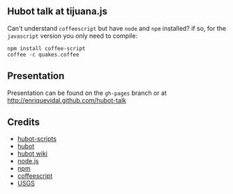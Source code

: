 ## Hubot talk at tijuana.js

Can't understand `coffeescript` but have `node` and `npm` installed? if so, for the `javascript` version you only need to compile:

```
npm install coffee-script
coffee -c quakes.coffee
```

## Presentation

Presentation can be found on the `gh-pages` branch or at http://enriquevidal.github.com/hubot-talk

## Credits

* [hubot-scripts](https://github.com/github/hubot-scripts)
* [hubot](https://github.com/github/hubot)
* [hubot wiki](https://github.com/github/hubot/wiki)
* [node.js](http://nodejs.org/)
* [npm](https://npmjs.org/)
* [coffeescript](http://coffeescript.org)
* [USGS](http://earthquake.usgs.gov)
